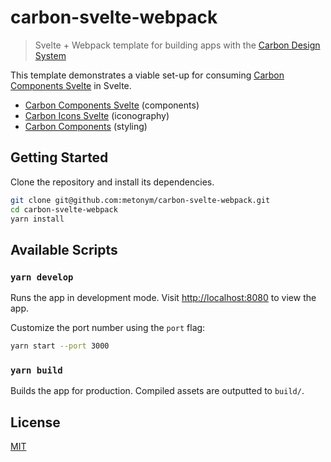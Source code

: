 # carbon-svelte-webpack

> Svelte + Webpack template for building apps with the [Carbon Design System](https://www.carbondesignsystem.com/)

This template demonstrates a viable set-up for consuming [Carbon Components Svelte](https://github.com/IBM/carbon-components-svelte) in Svelte.

- [Carbon Components Svelte](https://github.com/IBM/carbon-components-svelte) (components)
- [Carbon Icons Svelte](https://github.com/IBM/carbon-icons-svelte) (iconography)
- [Carbon Components](https://github.com/carbon-design-system/carbon/tree/master/packages/components) (styling)

## Getting Started

Clone the repository and install its dependencies.

```bash
git clone git@github.com:metonym/carbon-svelte-webpack.git
cd carbon-svelte-webpack
yarn install
```

## Available Scripts

### `yarn develop`

Runs the app in development mode. Visit [http://localhost:8080](http://localhost:8080) to view the app.

Customize the port number using the `port` flag:

```bash
yarn start --port 3000
```

### `yarn build`

Builds the app for production. Compiled assets are outputted to `build/`.

## License

[MIT](LICENSE)
